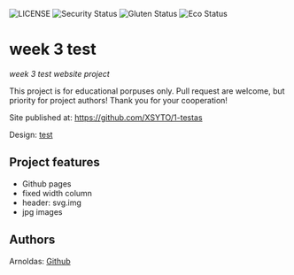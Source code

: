 ![LICENSE](https://img.shields.io/badge/license-ISC-green)
![Security Status](https://img.shields.io/security-headers?label=Security&url=https%3A%2F%2Fgithub.com&style=flat-square)
![Gluten Status](https://img.shields.io/badge/Gluten-Free-green.svg)
![Eco Status](https://img.shields.io/badge/ECO-Friendly-green.svg)

# week 3 test

_week 3 test website project_

This project is for educational porpuses only. Pull request are welcome, but priority for project authors! Thank you for your cooperation!

Site published at: https://github.com/XSYTO/1-testas

Design: [test]()

## Project features

-   Github pages
-   fixed width column
-   header: svg.img
-   jpg images

## Authors

Arnoldas: [Github](https://github.com/XSYTO)